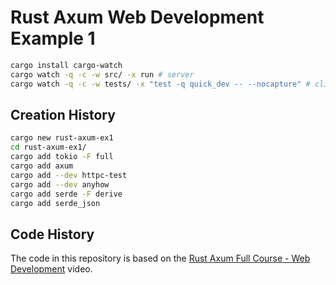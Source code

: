 # Rust Axum Web Development Example 1

```bash
cargo install cargo-watch
cargo watch -q -c -w src/ -x run # server
cargo watch -q -c -w tests/ -x "test -q quick_dev -- --nocapture" # client / test
```

## Creation History

```bash
cargo new rust-axum-ex1
cd rust-axum-ex1/
cargo add tokio -F full
cargo add axum
cargo add --dev httpc-test
cargo add --dev anyhow
cargo add serde -F derive
cargo add serde_json
```

## Code History

The code in this repository is based on the
[Rust Axum Full Course - Web Development](https://youtu.be/XZtlD_m59sM)
video.
